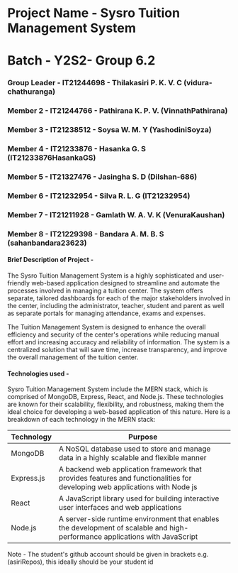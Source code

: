 # Project Name - Sysro Tuition Management System
# Batch - Y2S2- Group 6.2
### Group Leader - IT21244698 - Thilakasiri P. K. V. C (vidura-chathuranga)
### Member 2 - IT21244766 - Pathirana K. P. V. (VinnathPathirana)
### Member 3 - IT21238512 - Soysa W. M. Y (YashodiniSoyza)
### Member 4 - IT21233876 - Hasanka G. S (IT21233876HasankaGS)
### Member 5 - IT21327476 - Jasingha S. D (Dilshan-686)
### Member 6 - IT21232954 - Silva R. L. G (IT21232954)
### Member 7 - IT21211928 - Gamlath W. A. V. K (VenuraKaushan)
### Member 8 - IT21229398 - Bandara A. M. B. S (sahanbandara23623)

#### Brief Description of Project -

The Sysro Tuition Management System is a highly sophisticated and user-friendly web-based application designed to streamline and automate the processes involved in managing a tuition center. The system offers separate, tailored dashboards for each of the major stakeholders involved in the center, including the administrator, teacher, student and parent as well as separate portals for managing attendance, exams and expenses.

The Tuition Management System is designed to enhance the overall efficiency and security of the center's operations while reducing manual effort and increasing accuracy and reliability of information. The system is a centralized solution that will save time, increase transparency, and improve the overall management of the tuition center.

#### Technologies used -

Sysro Tuition Management System include the MERN stack, which is comprised of MongoDB, Express, React, and Node.js. These technologies are known for their scalability, flexibility, and robustness, making them the ideal choice for developing a web-based application of this nature. Here is a breakdown of each technology in the MERN stack:

| Technology | Purpose |
| --- | --- |
| MongoDB | A NoSQL database used to store and manage data in a highly scalable and flexible manner |
| Express.js | A backend web application framework that provides features and functionalities for developing web applications with Node js |
| React | A JavaScript library used for building interactive user interfaces and web applications |
| Node.js | A server-side runtime environment that enables the development of scalable and high-performance applications with JavaScript |

Note - The student's github account should be given in brackets e.g. (asiriRepos), this ideally should be your student id 
